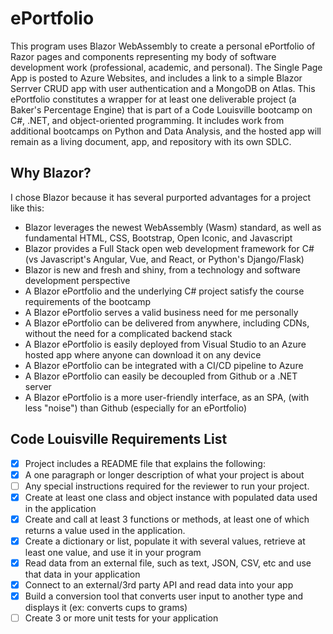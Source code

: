 # ePortfolio

This program uses Blazor WebAssembly to create a personal ePortfolio of Razor pages and components representing my body of software development work (professional, academic, and personal). The Single Page App is posted to Azure Websites, and includes a link to a simple Blazor Serrver CRUD app with user authentication and a MongoDB on Atlas. This ePortfolio constitutes a wrapper for at least one deliverable project (a Baker's Percentage Engine) that is part of a Code Louisville bootcamp on C#, .NET, and object-oriented programming. It includes work from additional bootcamps on Python and Data Analysis, and the hosted app will remain as a living document, app, and repository with its own SDLC.

## Why Blazor?

I chose Blazor because it has several purported advantages for a project like this:
- Blazor leverages the newest WebAssembly (Wasm) standard, as well as fundamental HTML, CSS, Bootstrap, Open Iconic, and Javascript
- Blazor provides a Full Stack open web development framework for C# (vs Javascript's Angular, Vue, and React, or Python's Django/Flask)
- Blazor is new and fresh and shiny, from a technology and software development perspective
- A Blazor ePortfolio and the underlying C# project satisfy the course requirements of the bootcamp
- A Blazor ePortfolio serves a valid business need for me personally
- A Blazor ePortfolio can be delivered from anywhere, including CDNs, without the need for a complicated backend stack
- A Blazor ePortfolio is easily deployed from Visual Studio to an Azure hosted app where anyone can download it on any device
- A Blazor ePortfolio can be integrated with a CI/CD pipeline to Azure
- A Blazor ePortfolio can easily be decoupled from Github or a .NET server
- A Blazor ePortfolio is a more user-friendly interface, as an SPA, (with less "noise") than Github (especially for an ePortfolio)

## Code Louisville Requirements List
- [X] Project includes a README file that explains the following:
- [X] A one paragraph or longer description of what your project is about
- [ ] Any special instructions required for the reviewer to run your project.
- [X] Create at least one class and object instance with populated data used in the application
- [X] Create and call at least 3 functions or methods, at least one of which returns a value used in the application.
- [X] Create a dictionary or list, populate it with several values, retrieve at least one value, and use it in your program
- [X] Read data from an external file, such as text, JSON, CSV, etc and use that data in your application
- [X] Connect to an external/3rd party API and read data into your app
- [X] Build a conversion tool that converts user input to another type and displays it (ex: converts cups to grams)
- [ ] Create 3 or more unit tests for your application
